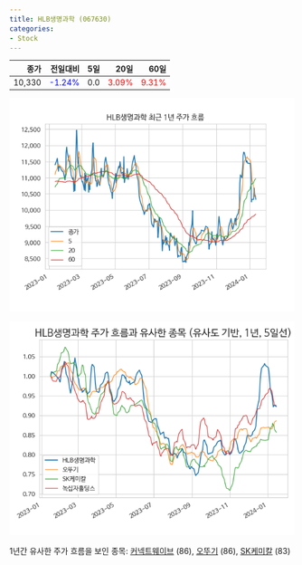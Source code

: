 ```yaml
---
title: HLB생명과학 (067630)
categories:
- Stock
---
```


|종가|전일대비|5일|20일|60일|
|---:|-------:|--:|---:|---:|
|10,330|<span style="color: blue">-1.24%</span>|0.0|<span style="color: red">3.09%</span>|<span style="color: red">9.31%</span>|


<!-- more -->

![067630](/assets/images/stock/067630.png)

![067630](/assets/images/stock/067630_sim.png)

1년간 유사한 주가 흐름을 보인 종목:
[커넥트웨이브](/stock/119860/) (86),
[오뚜기](/stock/007310/) (86),
[SK케미칼](/stock/285130/) (83)